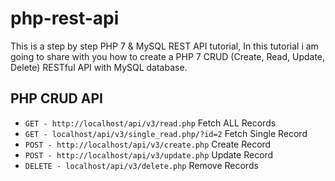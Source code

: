 # php-rest-api

This is a step by step PHP 7 & MySQL REST API tutorial, In this tutorial i am going to share with you how to create a PHP 7 CRUD (Create, Read, Update, Delete) RESTful API with MySQL database.

## PHP CRUD API

- `GET - http://localhost/api/v3/read.php` Fetch ALL Records
- `GET - localhost/api/v3/single_read.php/?id=2` Fetch Single Record
- `POST - http://localhost/api/v3/create.php` Create Record
- `POST - http://localhost/api/v3/update.php` Update Record
- `DELETE - localhost/api/v3/delete.php` Remove Records
